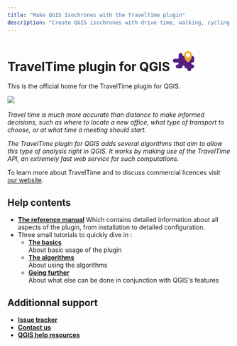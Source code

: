 ```yaml
---
title: "Make QGIS Isochrones with the TravelTime plugin"
description: "Create QGIS isochrones with drive time, walking, cycling or public transport. Adjust the polygon by changing the maximum travel time and start location."
---
```


# TravelTime plugin for QGIS ![](../travel_time_platform_plugin/resources/icon.png) 

This is the official home for the TravelTime plugin for QGIS.

![](images/timemap_example.png)

*Travel time is much more accurate than distance to make informed decisions, such as where to locate a new office, what type of transport to choose, or at what time a meeting should start.*

*The TravelTime plugin for QGIS adds several algorithms that aim to allow this type of analysis right in QGIS. It works by making use of the TravelTime API, an extremely fast web service for such computations.*

To learn more about TravelTime and to discuss commercial licences visit [our website](https://traveltime.com/).

## Help contents

- **[The reference manual](reference.md)**
Which contains detailed information about all aspects of the plugin, from installation to detailed configuration.
- Three small tutorials to quickly dive in :
    - **[The basics](tutorial_01.md)**  
    About basic usage of the plugin
    - **[The algorithms](tutorial_02.md)**  
    About using the algorithms
    - **[Going further](tutorial_03.md)**  
    About what else can be done in conjunction with QGIS's features

## Additionnal support

- **[Issue tracker](https://github.com/igeolise/traveltime-platform-qgis-plugin/issues)**
- **[Contact us](https://traveltime.com/contact-us)**
- **[QGIS help resources](https://docs.qgis.org/3.4/en/docs/training_manual/index.html)**
